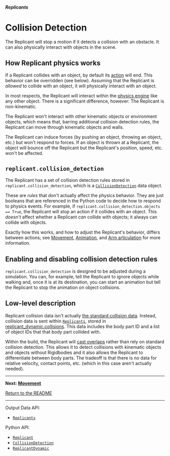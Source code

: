 ##### Replicants

# Collision Detection

The Replicant will stop a motion if it detects a collision with an obstacle. It can also physically interact with objects in the scene.

## How Replicant physics works

If a Replicant collides with an object, by default its [action](actions.md) will end. This behavior can be overridden (see below). Assuming that the Replicant is *allowed* to collide with an object, it will physically interact with an object.

In most respects, the Replicant will interact within the [physics engine](../physx/physx.md) like any other object. There is a significant difference, however: The Replicant is non-kinematic.

The Replicant won't interact with other kinematic objects or environment objects, which means that, barring additional collision detection rules, the Replicant can move through kinematic objects and walls.

The Replicant can induce forces (by pushing an object, throwing an object, etc.) but won't respond to forces. If an object is thrown at a Replicant, the object will bounce off the Replicant but the Replicant's position, speed, etc. won't be affected.

## `replicant.collision_detection`

The Replicant has a set of collision detection rules stored in `replicant.collision_detection`, which is a [`CollisionDetection`](../../python/replicant/collision_detection.md) data object.

These are *rules* that don't actually affect the physics behavior. They are just booleans that are referenced in the Python code to decide how to respond to physics events. For example, if `replicant.collision_detection.objects == True`, the Replicant will stop an action if it collides with an object. This *doesn't* affect whether a Replicant *can* collide with objects; it always can collide with objects.

Exactly how this works, and how to adjust the Replicant's behavior, differs between actions; see [Movement](movement.md), [Animation](animations.md), and [Arm articulation](arm_articulation_1.md) for more information.

## Enabling and disabling collision detection rules

`replicant.collision_detection` is designed to be adjusted during a simulation. You can, for example, tell the Replicant to ignore objects while walking and, once it is at its destination,  you can start an animation but tell the Replicant to stop the animation on object collisions.

## Low-level description

Replicant collision data isn't actually [the standard collision data](../physx/collisions.md). Instead, collision data is sent within [`Replicants`](../../api/output_data.md#Replicants), stored in [replicant_dynamic.collisions](../../python/replicant/replicant_dynamic.md). This data includes the body part ID and a list of object IDs that that body part collided with.

Within the build, the Replicant will [cast overlaps](https://docs.unity3d.com/ScriptReference/Physics.OverlapCapsule.html) rather than rely on standard collision detection.  This allows it to detect collisions with kinematic objects and objects without Rigidbodies and it also allows the Replicant to differentiate between body parts. The tradeoff is that there is no data for relative velocity, contact points, etc. (which in this case aren't actually needed).

***

**Next: [Movement](movement.md)**

[Return to the README](../../../README.md)

***

Output Data API:

- [`Replicants`](../../api/output_data.md#Replicants)

Python API:

- [`Replicant`](../../python/add_ons/replicant.md)
- [`CollisionDetection`](../../python/replicant/collision_detection.md)
- [`ReplicantDynamic`](../../python/replicant/replicant_dynamic.md)
